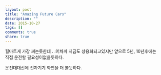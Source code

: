 ```yaml
---
layout: post
title: "Amazing Future Cars"
description: ""
date: 2015-10-27
tags: []
comments: true
share: true
---
```


  

월마트게 가장 쩌는듯한데 . .어차피 지금도 상용화되고있지만 앞으로 5년, 10년후에는 직접 운전할 필요성이없을듯하다.

운전대대신에 전자기기 화면을 더 볼듯하다.

  

  

